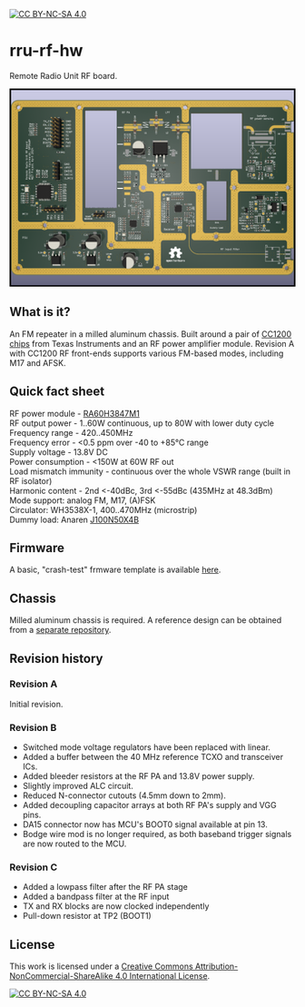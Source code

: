 [![CC BY-NC-SA 4.0][cc-by-nc-sa-shield]][cc-by-nc-sa]

# rru-rf-hw
Remote Radio Unit RF board.

<img src="https://github.com/M17-Project/rru-rf-hw/blob/main/m17-rru-rf.png" width="850">

## What is it?
An FM repeater in a milled aluminum chassis. Built around a pair of [CC1200 chips](https://www.ti.com/product/CC1200) from Texas Instruments and an RF power amplifier module.
Revision A with CC1200 RF front-ends supports various FM-based modes, including M17 and AFSK.

## Quick fact sheet
RF power module - [RA60H3847M1](https://www.mitsubishielectric.com/semiconductors/hf/products/datasheet/ra60h3847m1.pdf)<br>
RF output power - 1..60W continuous, up to 80W with lower duty cycle<br>
Frequency range - 420..450MHz<br>
Frequency error - <0.5 ppm over -40 to +85°C range<br>
Supply voltage - 13.8V DC<br>
Power consumption - <150W at 60W RF out<br>
Load mismatch immunity - continuous over the whole VSWR range (built in RF isolator)<br>
Harmonic content - 2nd <-40dBc, 3rd <-55dBc (435MHz at 48.3dBm)<br>
Mode support: analog FM, M17, (A)FSK<br>
Circulator:  WH3538X-1, 400..470MHz (microstrip)<br>
Dummy load: Anaren [J100N50X4B](https://www.mouser.pl/datasheet/2/21/J100N50X4B-3364610.pdf)<br>

## Firmware
A basic, "crash-test" frmware template is available [here](https://github.com/M17-Project/rru-rf-fw).

## Chassis
Milled aluminum chassis is required. A reference design can be obtained from a [separate repository](https://github.com/M17-Project/rru-rf-chassis).

## Revision history
### Revision A
Initial revision.

### Revision B
* Switched mode voltage regulators have been replaced with linear.
* Added a buffer between the 40 MHz reference TCXO and transceiver ICs.
* Added bleeder resistors at the RF PA and 13.8V power supply.
* Slightly improved ALC circuit.
* Reduced N-connector cutouts (4.5mm down to 2mm).
* Added decoupling capacitor arrays at both RF PA's supply and VGG pins.
* DA15 connector now has MCU's BOOT0 signal available at pin 13.
* Bodge wire mod is no longer required, as both baseband trigger signals are now routed to the MCU.

### Revision C
* Added a lowpass filter after the RF PA stage
* Added a bandpass filter at the RF input
* TX and RX blocks are now clocked independently
* Pull-down resistor at TP2 (BOOT1)

## License
This work is licensed under a
[Creative Commons Attribution-NonCommercial-ShareAlike 4.0 International License][cc-by-nc-sa].

[![CC BY-NC-SA 4.0][cc-by-nc-sa-image]][cc-by-nc-sa]

[cc-by-nc-sa]: http://creativecommons.org/licenses/by-nc-sa/4.0/
[cc-by-nc-sa-image]: https://licensebuttons.net/l/by-nc-sa/4.0/88x31.png
[cc-by-nc-sa-shield]: https://img.shields.io/badge/License-CC%20BY--NC--SA%204.0-lightgrey.svg
